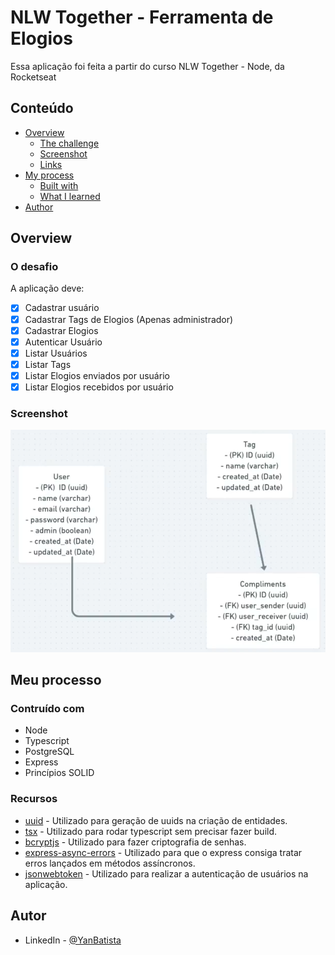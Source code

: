 # NLW Together - Ferramenta de Elogios

Essa aplicação foi feita a partir do curso NLW Together - Node, da Rocketseat

## Conteúdo

- [Overview](#overview)
  - [The challenge](#the-challenge)
  - [Screenshot](#screenshot)
  - [Links](#links)
- [My process](#my-process)
  - [Built with](#built-with)
  - [What I learned](#what-i-learned)
- [Author](#author)

## Overview

### O desafio

A aplicação deve:

- [x] Cadastrar usuário
- [x] Cadastrar Tags de Elogios (Apenas administrador)
- [x] Cadastrar Elogios
- [x] Autenticar Usuário
- [x] Listar Usuários
- [x] Listar Tags
- [x] Listar Elogios enviados por usuário
- [x] Listar Elogios recebidos por usuário

### Screenshot

![](./public/images/structure.png)

## Meu processo

### Contruído com

- Node
- Typescript
- PostgreSQL
- Express
- Princípios SOLID

### Recursos

- [uuid](https://www.npmjs.com/package/uuid) - Utilizado para geração de uuids na criação de entidades.
- [tsx](https://www.npmjs.com/package/tsx) - Utilizado para rodar typescript sem precisar fazer build.
- [bcryptjs](https://www.npmjs.com/package/bcryptjs) - Utilizado para fazer criptografia de senhas.
- [express-async-errors](https://www.npmjs.com/package/express-async-errors) - Utilizado para que o express consiga tratar erros lançados em métodos assíncronos.
- [jsonwebtoken](https://www.npmjs.com/package/jsonwebtoken) - Utilizado para realizar a autenticação de usuários na aplicação.

## Autor

- LinkedIn - [@YanBatista](https://www.linkedin.com/in/yanbatista/)
